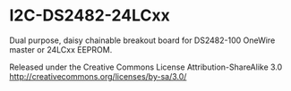 I2C-DS2482-24LCxx
=================

Dual purpose, daisy chainable breakout board for DS2482-100 OneWire master or 24LCxx EEPROM.

Released under the Creative Commons License Attribution-ShareAlike 3.0 http://creativecommons.org/licenses/by-sa/3.0/
